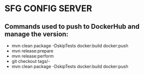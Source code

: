 # SFG CONFIG SERVER

## Commands used to push to DockerHub and manage the version:
* mvn clean package -DskipTests docker:build docker:push
* mvn release:prepare
* mvn release:perform
* git checkout tags/<ARTIFACT>-<TAG>
* mvn clean package -DskipTests docker:build docker:push